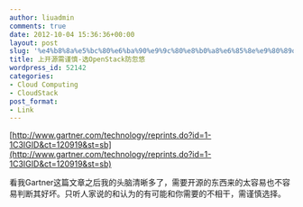 ```yaml
---
author: liuadmin
comments: true
date: 2012-10-04 15:36:36+00:00
layout: post
slug: '%e4%b8%8a%e5%bc%80%e6%ba%90%e9%9c%80%e8%b0%a8%e6%85%8e%e9%80%89openstack%e9%98%b2%e5%bf%bd%e6%82%a0'
title: 上开源需谨慎-选OpenStack防忽悠
wordpress_id: 52142
categories:
- Cloud Computing
- CloudStack
post_format:
- Link
---
```


[http://www.gartner.com/technology/reprints.do?id=1-1C3IGID&ct=120919&st=sb](http://www.gartner.com/technology/reprints.do?id=1-1C3IGID&ct=120919&st=sb)

看我Gartner这篇文章之后我的头脑清晰多了，需要开源的东西来的太容易也不容易判断其好坏。只听人家说的和认为的有可能和你需要的不相干，需谨慎选择。
